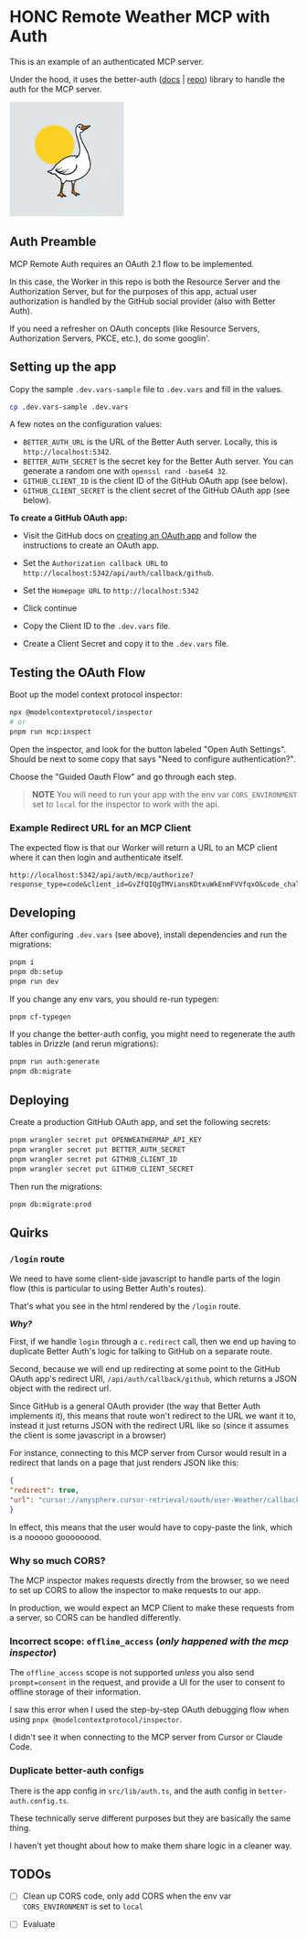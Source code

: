 # HONC Remote Weather MCP with Auth

This is an example of an authenticated MCP server.

Under the hood, it uses the better-auth ([docs](https://better-auth.com/docs/introduction) | [repo](https://github.com/better-auth/better-auth)) library to handle the auth for the MCP server.

<img src="assets/logo-2.png" alt="Logo" width="200" height="200">

## Auth Preamble

MCP Remote Auth requires an OAuth 2.1 flow to be implemented.

In this case, the Worker in this repo is both the Resource Server and the Authorization Server, but for the purposes of this app, actual user authorization is handled by the GitHub social provider (also with Better Auth).

If you need a refresher on OAuth concepts (like Resource Servers, Authorization Servers, PKCE, etc.), do some googlin'.

## Setting up the app

Copy the sample `.dev.vars-sample` file to `.dev.vars` and fill in the values.

```sh
cp .dev.vars-sample .dev.vars
```

A few notes on the configuration values:

- `BETTER_AUTH_URL` is the URL of the Better Auth server. Locally, this is `http://localhost:5342`.
- `BETTER_AUTH_SECRET` is the secret key for the Better Auth server. You can generate a random one with `openssl rand -base64 32`.
- `GITHUB_CLIENT_ID` is the client ID of the GitHub OAuth app (see below).
- `GITHUB_CLIENT_SECRET` is the client secret of the GitHub OAuth app (see below).

**To create a GitHub OAuth app:**

- Visit the GitHub docs on [creating an OAuth app](https://docs.github.com/en/apps/oauth-apps/building-oauth-apps/creating-an-oauth-app) and follow the instructions to create an OAuth app.

- Set the `Authorization callback URL` to `http://localhost:5342/api/auth/callback/github`.
- Set the `Homepage URL` to `http://localhost:5342`
- Click continue
- Copy the Client ID to the `.dev.vars` file.
- Create a Client Secret and copy it to the `.dev.vars` file.

## Testing the OAuth Flow

Boot up the model context protocol inspector:

```sh
npx @modelcontextprotocol/inspector
# or
pnpm run mcp:inspect
```

Open the inspector, and look for the button labeled "Open Auth Settings". Should be next to some copy that says "Need to configure authentication?".

Choose the "Guided Oauth Flow" and go through each step.

> **NOTE** You will need to run your app with the env var `CORS_ENVIRONMENT` set to `local` for the inspector to work with the api.


### Example Redirect URL for an MCP Client

The expected flow is that our Worker will return a URL to an MCP client where it can then login and authenticate itself.

```
http://localhost:5342/api/auth/mcp/authorize?response_type=code&client_id=GvZfQIQgTMViansKDtxuWkEnmFVVfqxO&code_challenge=44wL43aOBlIthKdeqi1sMpdMpLpp1_yNQG96o3JuA6E&code_challenge_method=S256&redirect_uri=http%3A%2F%2Flocalhost%3A6274%2Foauth%2Fcallback%2Fdebug&scope=openid+profile+email&resource=http%3A%2F%2Flocalhost%3A5342%2F
```

## Developing

After configuring `.dev.vars` (see above), install dependencies and run the migrations:

```sh
pnpm i
pnpm db:setup
pnpm run dev
```

If you change any env vars, you should re-run typegen:

```sh
pnpm cf-typegen
```

If you change the better-auth config, you might need to regenerate the auth tables in Drizzle (and rerun migrations):

```sh
pnpm run auth:generate
pnpm db:migrate
```


## Deploying

Create a production GitHub OAuth app, and set the following secrets:

```sh
pnpm wrangler secret put OPENWEATHERMAP_API_KEY
pnpm wrangler secret put BETTER_AUTH_SECRET
pnpm wrangler secret put GITHUB_CLIENT_ID
pnpm wrangler secret put GITHUB_CLIENT_SECRET
```

Then run the migrations:

```sh
pnpm db:migrate:prod
```

## Quirks

### `/login` route

We need to have some client-side javascript to handle parts of the login flow (this is particular to using Better Auth's routes).

That's what you see in the html rendered by the `/login` route.

**_Why?_**

First, if we handle `login` through a `c.redirect` call, then we end up having to duplicate Better Auth's logic for talking to GitHub on a separate route.

Second, because we will end up redirecting at some point to the GitHub OAuth app's redirect URI, `/api/auth/callback/github`, which returns a JSON object with the redirect url.

Since GitHub is a general OAuth provider (the way that Better Auth implements it), this means that route won't redirect to the URL we want it to, instead it just returns JSON with the redirect URL like so (since it assumes the client is some javascript in a browser)

For instance, connecting to this MCP server from Cursor would result in a redirect that lands on a page that just renders JSON like this:

```json
{
"redirect": true,
"url": "cursor://anysphere.cursor-retrieval/oauth/user-Weather/callback?code=mycode&state=undefined"
}
```

In effect, this means that the user would have to copy-paste the link, which is a nooooo goooooood. 

### Why so much CORS?

The MCP inspector makes requests directly from the browser, so we need to set up CORS to allow the inspector to make requests to our app.

In production, we would expect an MCP Client to make these requests from a server, so CORS can be handled differently.

### Incorrect scope: `offline_access` (_only happened with the mcp inspector_)

The `offline_access` scope is not supported _unless_ you also send `prompt=consent` in the request, and provide a UI for the user to consent to offline storage of their information.

I saw this error when I used the step-by-step OAuth debugging flow when using `pnpx @modelcontextprotocol/inspector`.

I didn't see it when connecting to the MCP server from Cursor or Claude Code.

### Duplicate better-auth configs

There is the app config in `src/lib/auth.ts`, and the auth config in `better-auth.config.ts`.

These technically serve different purposes but they are basically the same thing.

I haven't yet thought about how to make them share logic in a cleaner way.

## TODOs

- [ ] Clean up CORS code, only add CORS when the env var `CORS_ENVIRONMENT` is set to `local`

- [ ] Evaluate
